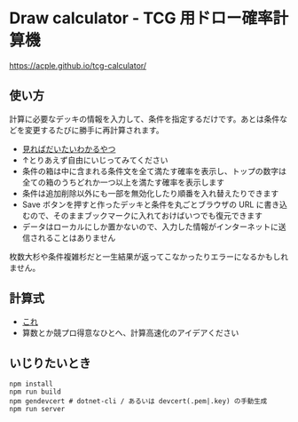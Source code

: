 # Draw calculator - TCG 用ドロー確率計算機
https://acple.github.io/tcg-calculator/

## 使い方
計算に必要なデッキの情報を入力して、条件を指定するだけです。あとは条件などを変更するたびに勝手に再計算されます。

* [見ればだいたいわかるやつ](https://acple.github.io/tcg-calculator/#{"conditions":[{"conditions":[{"cards":["c454a3e6-23e0-499a-9981-bad307c55929","aca0c4ba-469f-4a28-aa4f-bf9ee1d13b23"],"count":1,"disabled":false,"mode":"AtLeast"}],"disabled":false},{"conditions":[{"cards":["adf71bcb-e6de-45b4-9239-01db35e17b6e"],"count":1,"disabled":false,"mode":"AtLeast"},{"cards":["f06f25f2-802d-4631-ad4f-1ad3e73b3392","34584bb7-72ae-5f92-9def-117fd51163f7"],"count":1,"disabled":false,"mode":"AtLeast"}],"disabled":false},{"conditions":[{"cards":["117275a8-07cd-4537-ac14-1661c88bfb4d","fea89b14-b302-4ceb-8aaf-81abed08fe08","dbfbeefe-8ed7-4b5c-b682-4af2aee1b6f2"],"count":2,"disabled":false,"mode":"Choice"}],"disabled":false},{"conditions":[{"cards":["00a53d8b-cf22-4eb7-a667-3212bcb139a7"],"count":1,"disabled":false,"mode":"AtLeast"},{"cards":["059b76c0-891c-4885-8632-2956442a4a58"],"count":1,"disabled":false,"mode":"Remains"}],"disabled":false}],"deck":{"cards":[{"count":3,"id":"c454a3e6-23e0-499a-9981-bad307c55929","name":"一枚初動その1"},{"count":3,"id":"aca0c4ba-469f-4a28-aa4f-bf9ee1d13b23","name":"一枚初動その2"},{"count":3,"id":"adf71bcb-e6de-45b4-9239-01db35e17b6e","name":"二枚初動の一枚目"},{"count":3,"id":"f06f25f2-802d-4631-ad4f-1ad3e73b3392","name":"二枚初動の二枚目"},{"count":2,"id":"34584bb7-72ae-5f92-9def-117fd51163f7","name":"二枚初動の二枚目%20(サブ)"},{"count":3,"id":"117275a8-07cd-4537-ac14-1661c88bfb4d","name":"三種類から二種類引ければ初動1"},{"count":2,"id":"fea89b14-b302-4ceb-8aaf-81abed08fe08","name":"三種類から二種類引ければ初動2"},{"count":3,"id":"dbfbeefe-8ed7-4b5c-b682-4af2aee1b6f2","name":"三種類から二種類引ければ初動3"},{"count":3,"id":"00a53d8b-cf22-4eb7-a667-3212bcb139a7","name":"一枚初動だけどパーツ引いちゃだめなやつ"},{"count":1,"id":"059b76c0-891c-4885-8632-2956442a4a58","name":"一枚初動のとき引いちゃいけないパーツ"}],"hand":5,"others":14}})
* ↑とりあえず自由にいじってみてください
* 条件の箱は中に含まれる条件文を全て満たす確率を表示し、トップの数字は全ての箱のうちどれか一つ以上を満たす確率を表示します
* 条件は追加削除以外にも一部を無効化したり順番を入れ替えたりできます
* Save ボタンを押すと作ったデッキと条件を丸ごとブラウザの URL に書き込むので、そのままブックマークに入れておけばいつでも復元できます
* データはローカルにしか置かないので、入力した情報がインターネットに送信されることはありません

枚数大杉や条件複雑杉だと一生結果が返ってこなかったりエラーになるかもしれません。

## 計算式
* [これ](./src/TcgCalculator.purs)
* 算数とか競プロ得意なひとへ、計算高速化のアイデアください

## いじりたいとき
```console
npm install
npm run build
npm gendevcert # dotnet-cli / あるいは devcert(.pem|.key) の手動生成
npm run server
```
